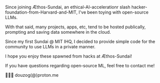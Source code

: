 Since joining Æthos-Sundai, an ethical-AI-accelerationr slash hacker-foundation-from-Harvard-and-MIT, I've been toying with open-source LLMs.

With that said, many projects, apps, etc, tend to be hosted publically, prompting and saving data somewhere in the cloud.

Since my first Sundai @ MIT IHQ, I decided to provide simple code for the community to use LLMs in a private manner.

I hope you enjoy these spawned from hacks at Æthos-Sundai!

If you have questions regarding open-source ML, feel free to contact me!

🥷🏼👾 douzog(@)proton.me
